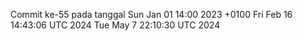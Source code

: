 Commit ke-55 pada tanggal Sun Jan 01 14:00 2023 +0100
Fri Feb 16 14:43:06 UTC 2024
Tue May  7 22:10:30 UTC 2024
